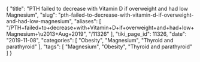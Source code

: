 {
    "title": "PTH failed to decrease with Vitamin D if overweight and had low Magnesium",
    "slug": "pth-failed-to-decrease-with-vitamin-d-if-overweight-and-had-low-magnesium",
    "aliases": [
        "/PTH+failed+to+decrease+with+Vitamin+D+if+overweight+and+had+low+Magnesium+\u2013+Aug+2019",
        "/11326"
    ],
    "tiki_page_id": 11326,
    "date": "2019-11-08",
    "categories": [
        "Obesity",
        "Magnesium",
        "Thyroid and parathyroid"
    ],
    "tags": [
        "Magnesium",
        "Obesity",
        "Thyroid and parathyroid"
    ]
}